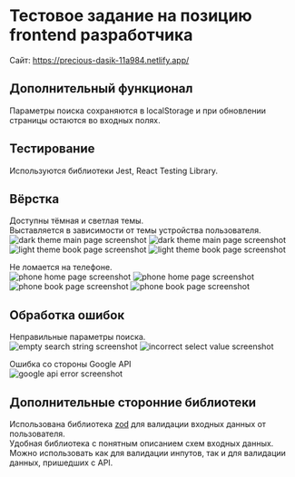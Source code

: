 # Тестовое задание на позицию frontend разработчика

Сайт: https://precious-dasik-11a984.netlify.app/

## Дополнительный функционал
Параметры поиска сохраняются в localStorage и при обновлении страницы остаются во входных полях.

## Тестирование
Используются библиотеки Jest, React Testing Library.

## Вёрстка
Доступны тёмная и светлая темы. <br>
Выставляется в зависимости от темы устройства пользователя. <br>
![dark theme main page screenshot](https://media.discordapp.net/attachments/833717272794366007/1087701721091936329/image.png?width=400&height=300)
![dark theme main page screenshot](https://media.discordapp.net/attachments/833717272794366007/1087701815820308582/image.png?width=400&height=300)
![light theme book page screenshot](https://media.discordapp.net/attachments/833717272794366007/1087701665848770600/image.png?width=400&height=300)
![light theme book page screenshot](https://media.discordapp.net/attachments/833717272794366007/1087701911513333780/image.png?width=400&height=300)
 <br>

Не ломается на телефоне. <br>
![phone home page screenshot](https://media.discordapp.net/attachments/833717272794366007/1087704275184009216/IMG_0464.png?width=300&height=650)
![phone home page screenshot](https://media.discordapp.net/attachments/833717272794366007/1087704275616026644/IMG_0470.png?width=300&height=650)
![phone book page screenshot](https://media.discordapp.net/attachments/833717272794366007/1087704276639436830/IMG_0467.png?width=300&height=650)
![phone book page screenshot](https://media.discordapp.net/attachments/833717272794366007/1087704277235023922/IMG_0468.png?width=300&height=650)

## Обработка ошибок
Неправильные параметры поиска. <br>
![empty search string screenshot](https://media.discordapp.net/attachments/833717272794366007/1087707264779034634/image.png?width=591&height=302)
![incorrect select value screenshot](https://media.discordapp.net/attachments/833717272794366007/1087707963906592778/image.png?width=808&height=242) <br>

Ошибка со стороны Google API <br>
![google api error screenshot](https://media.discordapp.net/attachments/833717272794366007/1087707339823517706/image.png?width=550&height=302)


## Дополнительные сторонние библиотеки
Использована библиотека [zod](https://github.com/colinhacks/zod) для валидации входных данных от пользователя. <br>
Удобная библиотека с понятным описанием схем входных данных. Можно использовать как для валидации инпутов, так и для валидации данных, пришедших с API.